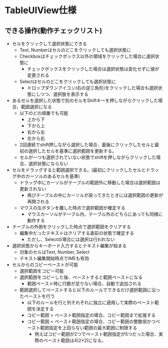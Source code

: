 # TableUIView仕様

## できる操作(動作チェックリスト)

- セルをクリックして選択状態にできる
  - Text, Numberはセルのどこをクリックしても選択状態に
  - Checkboxはチェックボックス以外の領域をクリックした場合に選択状態に
    - チェックボックスをクリックした場合は選択状態は変化せずに値が変更される
  - Selectはセルのどこをクリックしても選択状態に
    - ドロップダウンアイコン(右の逆三角形)をクリックした場合も選択状態にしつつ、選択肢を表示する
- あるセルを選択した状態で別のセルをShiftキーを押しながらクリックした場合、範囲選択になる
  - 以下のどの順番でも可能
    - 上から下
    - 下から上
    - 右から左
    - 左から右
  - 2回連続でshift押しながら選択した場合、最後にクリックしたセルと最初の選択したセルを基準に選択範囲を更新する。
  - セルが一つも選択されていない状態でshiftを押しながらクリックした場合、選択状態にならない
- セルをドラッグすると範囲選択できる。(最初にクリックしたセルとドラッグ中のカーソルのあるセルを基準)
  - ドラッグ中にカーソルがテーブルの範囲外に移動した場合は選択範囲は更新されない
    - 再びテーブルの中にカーソルが戻ってきたときには選択範囲の更新が再開される
  - マウスの左ボタンを離した時点で選択範囲が確定する
    - マウスカーソルがテーブル内、テーブル外のどちらにあっても同様に動作する
- テーブルの外側をクリックした時点で選択範囲をクリアする
  - 編集中だったテキストはクリアする直前の状態で確定する
    - ただし、Selectの場合には選択は行われない
- 選択状態からキーボード入力するとテキスト編集が始まる
  - 対象のセルはText, Number, Select
  - テキスト編集開始時点でIMEも有効
- セルからのコピーペーストが可能
  - 選択範囲をコピー可能
  - 選択範囲をコピーした後、ペーストすると範囲ペーストになる
    - 範囲ペースト時に行数が足りない場合、自動で追加される
  - 範囲選択してペーストすると以下のルールでできるだけ選択範囲に沿ったペーストを行う
    - 以下のルールを行と列それぞれに独立に適用して実際のペースト範囲を決定する
    - コピー範囲 > ペースト範囲指定の場合、コピー範囲まで拡張する
    - コピー範囲 < ペースト範囲指定の場合、コピー範囲の整数倍かつペースト範囲指定を上回らない範囲の最大範囲に制限する
      - 例えばコピー範囲が2つでペースト範囲指定が5つだった場合、実際のペースト範囲は4(2*2)になる。
